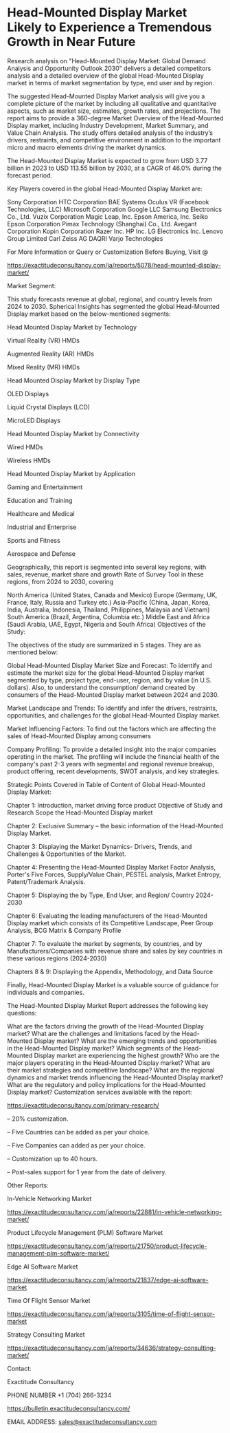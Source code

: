 # Head-Mounted Display Market Likely to Experience a Tremendous Growth in Near Future

Research analysis on "Head-Mounted Display Market: Global Demand Analysis and Opportunity Outlook 2030" delivers a detailed competitors analysis and a detailed overview of the global Head-Mounted Display market in terms of market segmentation by type, end user and by region.

The suggested Head-Mounted Display Market analysis will give you a complete picture of the market by including all qualitative and quantitative aspects, such as market size, estimates, growth rates, and projections. The report aims to provide a 360-degree Market Overview of the Head-Mounted Display market, including Industry Development, Market Summary, and Value Chain Analysis. The study offers detailed analysis of the industry’s drivers, restraints, and competitive environment in addition to the important micro and macro elements driving the market dynamics.

The Head-Mounted Display Market is expected to grow from USD 3.77 billion in 2023 to USD 113.55 billion by 2030, at a CAGR of 46.0% during the forecast period.

Key Players covered in the global Head-Mounted Display Market are:

Sony Corporation HTC Corporation BAE Systems Oculus VR (Facebook Technologies, LLC) Microsoft Corporation Google LLC Samsung Electronics Co., Ltd. Vuzix Corporation Magic Leap, Inc. Epson America, Inc. Seiko Epson Corporation Pimax Technology (Shanghai) Co., Ltd. Avegant Corporation Kopin Corporation Razer Inc. HP Inc. LG Electronics Inc. Lenovo Group Limited Carl Zeiss AG DAQRI Varjo Technologies

For More Information or Query or Customization Before Buying, Visit @

https://exactitudeconsultancy.com/ja/reports/5078/head-mounted-display-market/

Market Segment:

This study forecasts revenue at global, regional, and country levels from 2024 to 2030. Spherical Insights has segmented the global Head-Mounted Display market based on the below-mentioned segments:

Head Mounted Display Market by Technology

Virtual Reality (VR) HMDs

Augmented Reality (AR) HMDs

Mixed Reality (MR) HMDs

Head Mounted Display Market by Display Type

OLED Displays

Liquid Crystal Displays (LCD)

MicroLED Displays

Head Mounted Display Market by Connectivity

Wired HMDs

Wireless HMDs

Head Mounted Display Market by Application

Gaming and Entertainment

Education and Training

Healthcare and Medical

Industrial and Enterprise

Sports and Fitness

Aerospace and Defense

Geographically, this report is segmented into several key regions, with sales, revenue, market share and growth Rate of Survey Tool in these regions, from 2024 to 2030, covering

North America (United States, Canada and Mexico)
Europe (Germany, UK, France, Italy, Russia and Turkey etc.)
Asia-Pacific (China, Japan, Korea, India, Australia, Indonesia, Thailand, Philippines, Malaysia and Vietnam)
South America (Brazil, Argentina, Columbia etc.)
Middle East and Africa (Saudi Arabia, UAE, Egypt, Nigeria and South Africa)
Objectives of the Study:

The objectives of the study are summarized in 5 stages. They are as mentioned below:

Global Head-Mounted Display Market Size and Forecast: To identify and estimate the market size for the global Head-Mounted Display market segmented by type, project type, end-user, region, and by value (in U.S. dollars). Also, to understand the consumption/ demand created by consumers of the Head-Mounted Display market between 2024 and 2030.

Market Landscape and Trends: To identify and infer the drivers, restraints, opportunities, and challenges for the global Head-Mounted Display market.

Market Influencing Factors: To find out the factors which are affecting the sales of Head-Mounted Display among consumers

Company Profiling: To provide a detailed insight into the major companies operating in the market. The profiling will include the financial health of the company's past 2-3 years with segmental and regional revenue breakup, product offering, recent developments, SWOT analysis, and key strategies.

Strategic Points Covered in Table of Content of Global Head-Mounted Display Market:

Chapter 1: Introduction, market driving force product Objective of Study and Research Scope the Head-Mounted Display market

Chapter 2: Exclusive Summary – the basic information of the Head-Mounted Display Market.

Chapter 3: Displaying the Market Dynamics- Drivers, Trends, and Challenges & Opportunities of the Market.

Chapter 4: Presenting the Head-Mounted Display Market Factor Analysis, Porter's Five Forces, Supply/Value Chain, PESTEL analysis, Market Entropy, Patent/Trademark Analysis.

Chapter 5: Displaying the by Type, End User, and Region/ Country 2024-2030

Chapter 6: Evaluating the leading manufacturers of the Head-Mounted Display market which consists of its Competitive Landscape, Peer Group Analysis, BCG Matrix & Company Profile

Chapter 7: To evaluate the market by segments, by countries, and by Manufacturers/Companies with revenue share and sales by key countries in these various regions (2024-2030)

Chapters 8 & 9: Displaying the Appendix, Methodology, and Data Source

Finally, Head-Mounted Display Market is a valuable source of guidance for individuals and companies.

The Head-Mounted Display Market Report addresses the following key questions:

What are the factors driving the growth of the Head-Mounted Display market?
What are the challenges and limitations faced by the Head-Mounted Display market?
What are the emerging trends and opportunities in the Head-Mounted Display market?
Which segments of the Head-Mounted Display market are experiencing the highest growth?
Who are the major players operating in the Head-Mounted Display market?
What are their market strategies and competitive landscape?
What are the regional dynamics and market trends influencing the Head-Mounted Display market?
What are the regulatory and policy implications for the Head-Mounted Display market?
Customization services available with the report:

https://exactitudeconsultancy.com/primary-research/

– 20% customization.

– Five Countries can be added as per your choice.

– Five Companies can added as per your choice.

– Customization up to 40 hours.

– Post-sales support for 1 year from the date of delivery.

Other Reports:

In-Vehicle Networking Market

https://exactitudeconsultancy.com/ja/reports/22881/in-vehicle-networking-market/

Product Lifecycle Management (PLM) Software Market

https://exactitudeconsultancy.com/ja/reports/21750/product-lifecycle-management-plm-software-market/

Edge AI Software Market

https://exactitudeconsultancy.com/ja/reports/21837/edge-ai-software-market

Time Of Flight Sensor Market

https://exactitudeconsultancy.com/ja/reports/3105/time-of-flight-sensor-market

Strategy Consulting Market

https://exactitudeconsultancy.com/ja/reports/34636/strategy-consulting-market/

Contact:

Exactitude Consultancy

PHONE NUMBER +1 (704) 266-3234

https://bulletin.exactitudeconsultancy.com/

EMAIL ADDRESS: sales@exactitudeconsultancy.com
